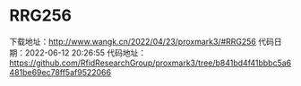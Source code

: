 # RRG256
下载地址：http://www.wangk.cn/2022/04/23/proxmark3/#RRG256
代码日期：2022-06-12 20:26:55
代码地址：https://github.com/RfidResearchGroup/proxmark3/tree/b841bd4f41bbbc5a6481be69ec78ff5af9522066
